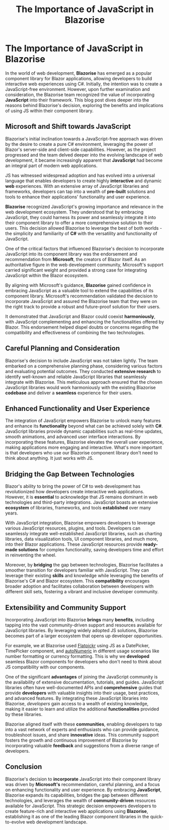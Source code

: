 ﻿---
title: The Importance of JavaScript in Blazorise
description: Making JavaScript and Blazorise work was an essential step towards greater compatibility for the web app development using blazor components and our success.
permalink: /blog/the-importance-of-javascript-in-blazorise
canonical: /blog/the-importance-of-javascript-in-blazorise
image-url: img/the-importance-of-javascript-in-blazorise.png
image-text: The Importance of JavaScript in Blazorise
author-name: Toni Sokolov
author-image: "/assets/img/authors/tonis.png"
posted-on: July 4th, 2023
read-time: 5 min
---

# The Importance of JavaScript in Blazorise

In the world of web development, **Blazorise** has emerged as a popular component library for Blazor applications, allowing developers to build interactive web experiences using C#. Initially, the intention was to create a JavaScript-free environment. However, upon further examination and consideration, the Blazorise team recognized the value of incorporating **JavaScript** into their framework. This blog post dives deeper into the reasons behind Blazorise's decision, exploring the benefits and implications of using JS within their component library.

## Microsoft and Shift towards JavaScript

Blazorise's initial inclination towards a JavaScript-free approach was driven by the desire to create a pure C# environment, leveraging the power of Blazor's server-side and client-side capabilities. However, as the project progressed and the team delved deeper into the evolving landscape of web development, it became increasingly apparent that **JavaScript** had become an integral part of modern web applications.

JS has witnessed widespread adoption and has evolved into a universal language that enables developers to create highly **interactive** and dynamic **web** experiences. With an extensive array of JavaScript libraries and frameworks, developers can tap into a wealth of **pre-built** solutions and tools to enhance their applications' functionality and user experience.

**Blazorise** recognized JavaScript's growing importance and relevance in the web development ecosystem. They understood that by embracing JavaScript, they could harness its power and seamlessly integrate it into their component library to offer a more comprehensive solution to their users. This decision allowed Blazorise to leverage the best of both worlds - the simplicity and familiarity of **C#** with the versatility and functionality of JavaScript.

One of the critical factors that influenced Blazorise's decision to incorporate JavaScript into its component library was the endorsement and recommendation from **Microsoft**, the creators of Blazor itself. As an authoritative figure in the web development community, Microsoft's support carried significant weight and provided a strong case for integrating JavaScript within the Blazor ecosystem.

By aligning with Microsoft's guidance, **Blazorise** gained confidence in embracing JavaScript as a valuable tool to extend the capabilities of its component library. Microsoft's recommendation validated the decision to incorporate JavaScript and assured the Blazorise team that they were on the right track to provide a robust and future-proof solution for their users.

It demonstrated that JavaScript and Blazor could coexist **harmoniously**, with JavaScript complementing and enhancing the functionalities offered by Blazor. This endorsement helped dispel doubts or concerns regarding the compatibility and effectiveness of combining the two technologies.

## Careful Planning and Consideration

Blazorise's decision to include JavaScript was not taken lightly. The team embarked on a comprehensive planning phase, considering various factors and evaluating potential outcomes. They conducted **extensive research** to identify well-known and reliable JavaScript libraries that seamlessly integrate with Blazorise. This meticulous approach ensured that the chosen JavaScript libraries would work harmoniously with the existing Blazorise **codebase** and deliver a **seamless** experience for their users.

## Enhanced Functionality and User Experience

The integration of JavaScript empowers Blazorise to unlock many features and enhance its **functionality** beyond what can be achieved solely with **C#**. JavaScript libraries provide dynamic capabilities such as real-time updates, smooth animations, and advanced user interface interactions. By incorporating these features, Blazorise elevates the overall user experience, making applications more engaging and interactive. What's more important is that developers who use our Blazorise component library don't need to think about anything. It just works with JS.

## Bridging the Gap Between Technologies

Blazor's ability to bring the power of C# to web development has revolutionized how developers create interactive web applications. However, it is **essential** to acknowledge that JS remains dominant in web technologies and third-party integrations. JavaScript boasts an extensive **ecosystem** of libraries, frameworks, and tools **established** over many years.

With JavaScript integration, Blazorise empowers developers to leverage various JavaScript resources, plugins, and tools. Developers can seamlessly integrate well-established JavaScript libraries, such as charting libraries, data visualization tools, UI component libraries, and much more, into their Blazor applications. These JavaScript resources provide **ready-made solutions** for complex functionality, saving developers time and effort in reinventing the wheel.

Moreover, by **bridging** the gap between technologies, Blazorise facilitates a smoother transition for developers familiar with JavaScript. They can leverage their existing **skills** and knowledge while leveraging the benefits of Blazorise's C# and Blazor ecosystem. This **compatibility** encourages broader adoption and facilitates collaboration between developers with different skill sets, fostering a vibrant and inclusive developer community.

## Extensibility and Community Support

Incorporating JavaScript into Blazorise **brings** many **benefits**, including tapping into the vast community-driven support and resources available for JavaScript libraries. By leveraging widely adopted JS solutions, Blazorise becomes part of a larger ecosystem that opens up developer opportunities.

For example, we at Blazorise used [Flatpickr](https://github.com/flatpickr/flatpickr) using JS as a DatePicker, TimePicker component, and [autoNumeric](https://github.com/autoNumeric/autoNumeric/) in different usage scenarios like number formatting or currency formatting. This is why we **developed** seamless Blazor components for developers who don't need to think about JS compatibility with our components.

One of the significant **advantages** of joining the JavaScript community is the availability of extensive documentation, tutorials, and guides. JavaScript libraries often have well-documented APIs and **comprehensive** guides that provide **developers** with valuable insights into their usage, best practices, and advanced features. By integrating these JavaScript libraries into Blazorise, *developers* gain access to a wealth of existing knowledge, making it easier to learn and utilize the additional **functionalities** provided by these libraries.

Blazorise aligned itself with these **communities**, enabling developers to tap into a vast network of experts and enthusiasts who can provide guidance, troubleshoot issues, and share **innovative** ideas. This community support fosters the growth and continuous improvement of Blazorise by incorporating valuable **feedback** and suggestions from a diverse range of developers.

## Conclusion

Blazorise's decision to **incorporate** JavaScript into their component library was driven by **Microsoft's** recommendation, careful planning, and a focus on enhancing functionality and user experience. By embracing **JavaScript**, Blazorise expands its capabilities, bridges the gap between different technologies, and leverages the wealth of **community-driven** resources available for JavaScript. This strategic decision empowers developers to create feature-rich and interactive web applications using **Blazorise**, establishing it as one of the leading Blazor component libraries in the quick-to-evolve web development landscape.